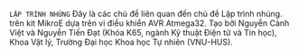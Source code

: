 `LẬP TRÌNH NHÚNG`
Đây là các chủ đề liên quan đến chủ đề Lập trình nhúng.
trên kit MikroE dựa trên vi điều khiển AVR Atmega32.
Tạo bởi Nguyễn Cảnh Việt và Nguyễn Tiến Đạt (Khóa K65, ngành Kỹ thuật Điện tử và Tin học), Khoa Vật lý, Trường Đại học Khoa học Tự nhiên (VNU-HUS).
